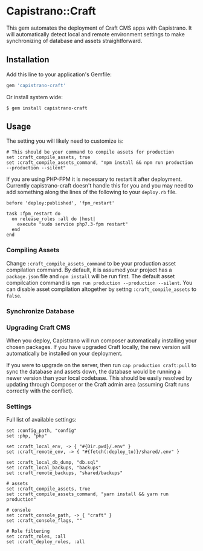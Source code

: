 # Capistrano::Craft

This gem automates the deployment of Craft CMS apps with Capistrano. It will automatically detect local and remote environment settings to make synchronizing of database and assets straightforward.

## Installation

Add this line to your application's Gemfile:

```ruby
gem 'capistrano-craft'
```

Or install system wide:

    $ gem install capistrano-craft

## Usage

The setting you will likely need to customize is:
```
# This should be your command to compile assets for production
set :craft_compile_assets, true
set :craft_compile_assets_command, "npm install && npm run production --production --silent"
```

If you are using PHP-FPM it is necessary to restart it after deployment. Currently capistrano-craft doesn't handle this for you and you may need to add something along the lines of the following to your `deploy.rb` file.

```
before 'deploy:published', 'fpm_restart'

task :fpm_restart do
  on release_roles :all do |host|
    execute "sudo service php7.3-fpm restart"
  end
end
```

### Compiling Assets

Change `:craft_compile_assets_command` to be your production asset compilation command. By default, it is assumed your project has a `package.json` file and  `npm install` will be run first. The default asset compilcation command is `npm run production --production --silent`. You can disable asset compilation altogether by settng `:craft_compile_assets` to `false`.

### Synchronize Database


### Upgrading Craft CMS

When you deploy, Capistrano will run composer automatically installing your chosen packages. If you have upgraded Craft locally, the new version will automatically be installed on your deployment.

If you were to upgrade on the server, then run `cap production craft:pull` to sync the database and assets down, the database would be running a newer version than your local codebase. This should be easily resolved by updating through Composer or the Craft admin area (assuming Craft runs correctly with the conflict).

### Settings

Full list of available settings:

```
set :config_path, "config"
set :php, "php"

set :craft_local_env, -> { "#{Dir.pwd}/.env" }
set :craft_remote_env, -> { "#{fetch(:deploy_to)}/shared/.env" }

set :craft_local_db_dump, "db.sql"
set :craft_local_backups, "backups"
set :craft_remote_backups, "shared/backups"

# assets
set :craft_compile_assets, true                                      
set :craft_compile_assets_command, "yarn install && yarn run production"

# console
set :craft_console_path, -> { "craft" }
set :craft_console_flags, ""

# Role filtering
set :craft_roles, :all
set :craft_deploy_roles, :all
```
